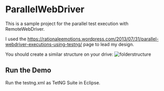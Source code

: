 # ParallelWebDriver #
This is a sample project for the parallel test execution with RemoteWebDriver.

I used the https://rationaleemotions.wordpress.com/2013/07/31/parallel-webdriver-executions-using-testng/ page to lead my design.

You should create a similar structure on your drive:
![folderstructure](https://cloud.githubusercontent.com/assets/13963353/9488338/a47b03c6-4bd9-11e5-9243-991e310734c9.png)

## Run the Demo ##
Run the testng.xml as TetNG Suite in Eclipse.
